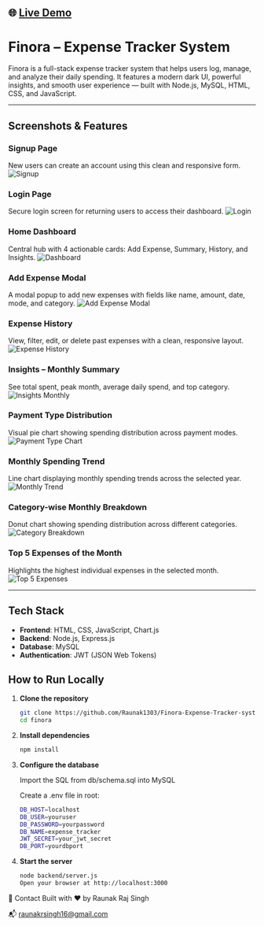 ## 🌐 [Live Demo](https://finora-expense-tracker-system.netlify.app/)  

# Finora – Expense Tracker System

Finora is a full-stack expense tracker system that helps users log, manage, and analyze their daily spending. It features a modern dark UI, powerful insights, and smooth user experience — built with Node.js, MySQL, HTML, CSS, and JavaScript.

---

## Screenshots & Features

### Signup Page  
New users can create an account using this clean and responsive form.
![Signup](public/assets/screenshots/signup.png)

### Login Page  
Secure login screen for returning users to access their dashboard.
![Login](public/assets/screenshots/login.png)

### Home Dashboard  
Central hub with 4 actionable cards: Add Expense, Summary, History, and Insights.
![Dashboard](public/assets/screenshots/homedashboard.png)

### Add Expense Modal  
A modal popup to add new expenses with fields like name, amount, date, mode, and category.
![Add Expense Modal](public/assets/screenshots/addexpensemodal.png)

### Expense History  
View, filter, edit, or delete past expenses with a clean, responsive layout.
![Expense History](public/assets/screenshots/expensehistory.png)

### Insights – Monthly Summary  
See total spent, peak month, average daily spend, and top category.
![Insights Monthly](public/assets/screenshots/insightsmonthly.png)

### Payment Type Distribution  
Visual pie chart showing spending distribution across payment modes.
![Payment Type Chart](public/assets/screenshots/paymenttypedistribution.png)

### Monthly Spending Trend  
Line chart displaying monthly spending trends across the selected year.
![Monthly Trend](public/assets/screenshots/monthlyspendingtrend.png)

### Category-wise Monthly Breakdown  
Donut chart showing spending distribution across different categories.
![Category Breakdown](public/assets/screenshots/categorywisemonthly.png)

### Top 5 Expenses of the Month  
Highlights the highest individual expenses in the selected month.
![Top 5 Expenses](public/assets/screenshots/topexpenses.png)

---

## Tech Stack

- **Frontend**: HTML, CSS, JavaScript, Chart.js
- **Backend**: Node.js, Express.js
- **Database**: MySQL
- **Authentication**: JWT (JSON Web Tokens)


## How to Run Locally

1. **Clone the repository**
   ```bash
   git clone https://github.com/Raunak1303/Finora-Expense-Tracker-system
   cd finora
2. **Install dependencies**
    ```bash
    npm install
4. **Configure the database**

   Import the SQL from db/schema.sql into MySQL

   Create a .env file in root:
   ```bash
   DB_HOST=localhost
   DB_USER=youruser
   DB_PASSWORD=yourpassword
   DB_NAME=expense_tracker
   JWT_SECRET=your_jwt_secret
   DB_PORT=yourdbport

6. **Start the server**
    ```bash
    node backend/server.js
    Open your browser at http://localhost:3000

📧 Contact
Built with ❤️ by Raunak Raj Singh

📬 raunakrsingh16@gmail.com
